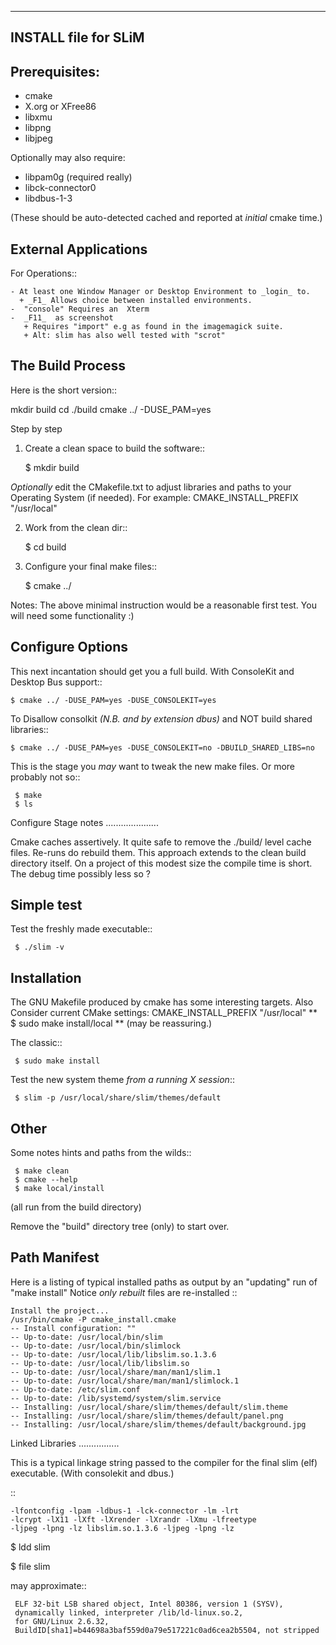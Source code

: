 ---------------------------
   INSTALL file for SLiM 
---------------------------

Prerequisites:
--------------
   - cmake
   - X.org or XFree86
   - libxmu
   - libpng
   - libjpeg
   
   Optionally may also require:
   
   - libpam0g  (required really)
   - libck-connector0
   - libdbus-1-3

   (These should be auto-detected cached and reported at _initial_ cmake time.)

External Applications
----------------------

For Operations::
  
    - At least one Window Manager or Desktop Environment to _login_ to.
      + _F1_ Allows choice between installed environments.
    -  "console" Requires an  Xterm
    -  _F11_  as screenshot
       + Requires "import" e.g as found in the imagemagick suite.
       + Alt: slim has also well tested with "scrot"


The Build Process
-----------------

Here is the short version::

  mkdir build
  cd ./build
  cmake ../  -DUSE_PAM=yes

Step by step

1. Create a clean space to build the software::

    $ mkdir build
  
*Optionally* edit the CMakefile.txt
to adjust libraries and paths to your Operating System (if needed).
For example:  CMAKE_INSTALL_PREFIX "/usr/local"

2. Work from the clean dir::

     $ cd build

3. Configure your final make files::

     $ cmake ../

Notes:
The above minimal instruction would be a reasonable first test.
You will need some functionality :)

Configure Options
-----------------
This next incantation should get you a full build.
With ConsoleKit and Desktop Bus support::
  
    $ cmake ../ -DUSE_PAM=yes -DUSE_CONSOLEKIT=yes   

To Disallow consolkit  *(N.B. and by extension dbus)*
and NOT build shared libraries::

    $ cmake ../ -DUSE_PAM=yes -DUSE_CONSOLEKIT=no -DBUILD_SHARED_LIBS=no
    
This is the stage you _may_ want to tweak the new make files.
Or more probably not so::
  
     $ make
     $ ls

Configure Stage notes
.....................

Cmake caches assertively.
It quite safe to remove the ./build/ level cache files.
Re-runs do rebuild them.
This approach extends to the clean build directory itself.
On a project of this modest size the compile time is short.
The debug time possibly less so ? 


Simple test
-----------

 Test the freshly made executable::
   
     $ ./slim -v

	
Installation
------------
 
The GNU Makefile produced by cmake has some interesting targets.
Also Consider current CMake settings:  CMAKE_INSTALL_PREFIX "/usr/local"
** $ sudo make install/local  **  (may be reassuring.)

The classic::
  
     $ sudo make install

Test the new system theme *from a running X session*::

     $ slim -p /usr/local/share/slim/themes/default
  

Other
-----
Some notes hints and paths from the wilds::

     $ make clean 
     $ cmake --help
     $ make local/install
	 
(all run from the build directory) 
 
Remove the "build" directory tree (only) to start over.

Path Manifest
-------------

Here is a listing of typical installed paths
as output by an "updating" run of "make install" 
Notice *only rebuilt* files are re-installed ::
   
    Install the project...
    /usr/bin/cmake -P cmake_install.cmake
    -- Install configuration: ""
    -- Up-to-date: /usr/local/bin/slim
    -- Up-to-date: /usr/local/bin/slimlock
    -- Up-to-date: /usr/local/lib/libslim.so.1.3.6
    -- Up-to-date: /usr/local/lib/libslim.so
    -- Up-to-date: /usr/local/share/man/man1/slim.1
    -- Up-to-date: /usr/local/share/man/man1/slimlock.1
    -- Up-to-date: /etc/slim.conf
    -- Up-to-date: /lib/systemd/system/slim.service
    -- Installing: /usr/local/share/slim/themes/default/slim.theme
    -- Installing: /usr/local/share/slim/themes/default/panel.png
    -- Installing: /usr/local/share/slim/themes/default/background.jpg


Linked Libraries
................

 This is a typical linkage string passed to the compiler
 for the final slim (elf) executable.
 (With consolekit and dbus.)

::

    -lfontconfig -lpam -ldbus-1 -lck-connector -lm -lrt 
    -lcrypt -lX11 -lXft -lXrender -lXrandr -lXmu -lfreetype 
    -ljpeg -lpng -lz libslim.so.1.3.6 -ljpeg -lpng -lz


$ ldd slim

$ file slim

 may approximate::

     ELF 32-bit LSB shared object, Intel 80386, version 1 (SYSV),
     dynamically linked, interpreter /lib/ld-linux.so.2,
     for GNU/Linux 2.6.32,
     BuildID[sha1]=b44698a3baf559d0a79e517221c0ad6cea2b5504, not stripped

     
